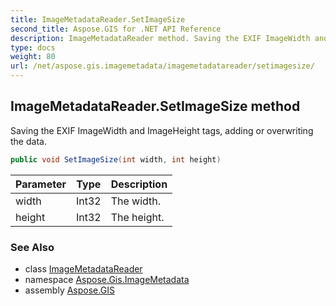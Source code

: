 ```yaml
---
title: ImageMetadataReader.SetImageSize
second_title: Aspose.GIS for .NET API Reference
description: ImageMetadataReader method. Saving the EXIF ImageWidth and ImageHeight tags adding or overwriting the data
type: docs
weight: 80
url: /net/aspose.gis.imagemetadata/imagemetadatareader/setimagesize/
---
```

## ImageMetadataReader.SetImageSize method

Saving the EXIF ImageWidth and ImageHeight tags, adding or overwriting the data.

```csharp
public void SetImageSize(int width, int height)
```

| Parameter | Type | Description |
| --- | --- | --- |
| width | Int32 | The width. |
| height | Int32 | The height. |

### See Also

* class [ImageMetadataReader](../)
* namespace [Aspose.Gis.ImageMetadata](../../imagemetadatareader/)
* assembly [Aspose.GIS](../../../)


